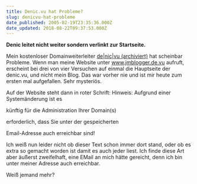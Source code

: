 ```yaml
---
title: Denic.vu hat Probleme?
slug: denicvu-hat-probleme
date_published: 2005-02-19T23:35:36.000Z
date_updated: 2018-08-22T09:37:53.000Z
---
```


**Denic leitet nicht weiter sondern verlinkt zur Startseite.**

Mein kostenloser Domainweiterleiter [de|nic|vu (archiviert)](http://web.archive.org/web/20040330010252/http://nic.de.vu:80/) hat scheinbar Probleme. Wenn man meine Website unter www.jmblogger.de.vu aufruft, erscheint bei drei von vier Versuchen auf einmal die Hauptseite der denic.vu, und nicht mein Blog. Das war vorher nie und ist mir heute zum ersten mal aufgefallen. Sehr mysteriös.

Auf der Website steht dann in roter Schrift:
Hinweis: Aufgrund einer Systemänderung ist es

künftig für die Administration Ihrer Domain(s)

erforderlich, dass Sie unter der gespeicherten

Email-Adresse auch erreichbar sind!

Ich weiß nun leider nicht ob dieser Text schon immer dort stand, oder ob es extra so gemacht worden ist damit es auch jeder liest. Ich finde diese Art aber äußerst zweifelhaft, eine EMail an mich hätte gereicht, denn ich bin unter meiner Adresse auch erreichbar.

Weiß jemand mehr?
